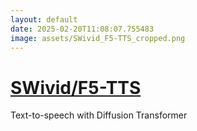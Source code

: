 ```yaml
---
layout: default
date: 2025-02-20T11:08:07.755483
image: assets/SWivid_F5-TTS_cropped.png
---
```


# [SWivid/F5-TTS](https://github.com/SWivid/F5-TTS)

Text-to-speech with Diffusion Transformer
